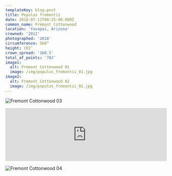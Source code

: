 ```yaml
---
templateKey: blog-post
title: Populus fremontii
date: 2018-07-11T00:25:00.000Z
common_name: Fremont Cottonwood
location: 'Yavapai, Arizona'
crowned: '2012'
photographed: '2018'
circumference: 560”
height: 102’
crown_spread: '160.5'
total_af_points: '702'
image1:
  alt: Fremont Cottonwood 01
  image: /img/populus_fremontii_01.jpg
image2:
  alt: Fremont Cottonwood 02
  image: /img/populus_fremontii_02.jpg
---
```


![Fremont Cottonwood 03](/img/populus_fremontii_03.jpg 'Fremont Cottonwood 03')

<iframe width="100%" height="166" scrolling="no" frameborder="no" allow="autoplay" src="https://w.soundcloud.com/player/?url=https%3A//api.soundcloud.com/tracks/571170093&color=%23505a38&auto_play=false&hide_related=false&show_comments=true&show_user=true&show_reposts=false&show_teaser=true"></iframe>

![Fremont Cottonwood 04](/img/populus_fremontii_04.jpg 'Fremont Cottonwood 04')
